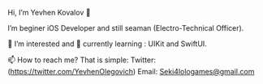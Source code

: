 Hi, I’m Yevhen Kovalov 👋

I’m beginer iOS Developer and still seaman (Electro-Technical Officer).

👀 I’m interested and 🌱 currently learning : UIKit and SwiftUI.  

 📫 How to reach me? That is simple: 
 Twitter: (https://twitter.com/YevhenOlegovich)
 Email: Seki4lologames@gmail.com
 






<!---
YevhenKovalov/YevhenKovalov is a ✨ special ✨ repository because its `README.md` (this file) appears on your GitHub profile.
You can click the Preview link to take a look at your changes.
--->
